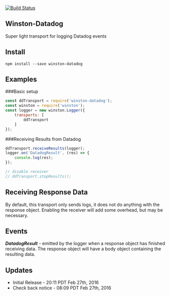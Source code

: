 [![Build Status](https://travis-ci.org/sparkida/winston-datadog.svg?branch=master)](https://travis-ci.org/sparkida/winston-datadog)

Winston-Datadog
---------------
Super light transport for logging Datadog events


Install
-------
```
npm install --save winston-datadog
```


Examples
--------

###Basic setup
```javascript
const ddTransport = require('winston-datadog');
const winston = require('winston');
const logger = new winston.Logger({
    transports: [
        ddTransport 
    ]
});

```

###Receiving Results from Datadog
```javascript
ddTransport.receiveResults(logger);
logger.on('DatadogResult', (res) => {
    console.log(res);
});

// disable receiver
// ddTransport.stopResults();

```


Receiving Response Data
-----------------------

By default, this transport only sends logs, it does not do anything with the response object. Enabling the receiver will add some overhead, but may be necessary.



Events
------
***DatadogResult*** - emitted by the logger when a response object has finished receiving data. The response object will have a body object containing the resulting data.


Updates
-------
* Initial Release - 20:11 PDT Feb 27th, 2016
* Check back notice - 08:09 PDT Feb 27th, 2016
